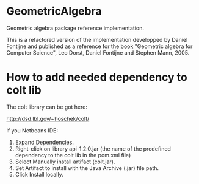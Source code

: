 # GeometricAlgebra
Geometric algebra package reference implementation.

This is a refactored version of the implementation developped by Daniel Fontijne and published as a reference for the [book](https://geometricalgebra.org) "Geometric algebra for Computer Science", Leo Dorst, Daniel Fontijne and Stephen Mann, 2005.

# How to add needed dependency to colt lib

The colt library can be got here:

http://dsd.lbl.gov/~hoschek/colt/

If you Netbeans IDE:

1. Expand Dependencies.
2. Right-click on library api-1.2.0.jar (the name of the predefined dependency to the colt lib in the pom.xml file)
3. Select Manually install artifact (colt.jar).
4. Set Artifact to install with the Java Archive (.jar) file path.
5. Click Install locally.

